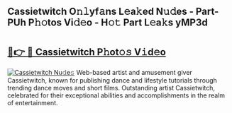 ## Cassietwitch O𝚗𝚕yf𝚊ns L𝚎a𝚔ed N𝚞𝚍es - Part-PUh P𝚑𝚘tos Vi𝚍𝚎o - H𝚘𝚝 Part L𝚎a𝚔s yMP3d

# <h2><a href="http://kfckuc.oniu.top/?m=Cassietwitch">🔗👉 🔴 Cassietwitch P𝚑ot𝚘𝚜 V𝚒d𝚎o</a></h2>

[![Cassietwitch Nu𝚍e𝚜](https://i.imgur.com/0qMVB7G.gif)](http://kfckuc.oniu.top/?m=Cassietwitch)
Web-based artist and amusement giver Cassietwitch, known for publishing dance and lifestyle tutorials through trending dance moves and short films. Outstanding artist Cassietwitch, celebrated for their exceptional abilities and accomplishments in the realm of entertainment.  
